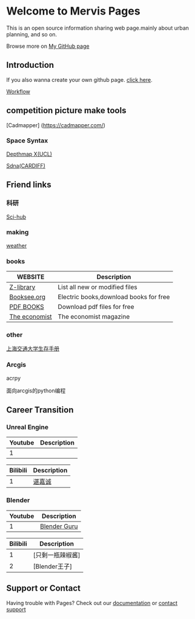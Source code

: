 # Welcome to Mervis Pages

This is an open source information sharing web page.mainly about urban planning, and so on.

Browse more on [My GitHub page](https://github.com/MervisDevo/mervis.github.io/edit/main/README.md)

## Introduction

If you also wanna create your own github page. [click here](https://docs.github.com/en/github/writing-on-github/getting-started-with-writing-and-formatting-on-github/basic-writing-and-formatting-syntax).

[Workflow](https://super-workflow.com/)


## competition picture make tools

[Cadmapper] (https://cadmapper.com/)

### Space Syntax

[Depthmap X(UCL)](https://spacegroupucl.github.io/depthmapX/)

[Sdna(CARDIFF)](https://sdna.cardiff.ac.uk/sdna/)

## Friend links

### 科研

[Sci-hub](www.sci-hub.com)

### making

[weather](https://www.meteoblue.com/en/weather/week/zhangjiaping_china_7517777)

### books

| WEBSITE | Description |
| --- | --- |
| [Z-library](https://zh.fr1lib.org/) | List all new or modified files |
| [Booksee.org](https://en.booksee.org/) | Electric books,download books for free |
| [PDF BOOKS](https://www.pdfdrive.com/) | Download pdf files for free |
| [The economist](https://github.com/nailperry-zd/The-Economist) | The economist magazine |

### other

[上海交通大学生存手册](https://survivesjtu.gitbook.io/survivesjtumanual/li-zhi-pian/huan-ying-lai-dao-shang-hai-jiao-tong-da-xue)

### Arcgis

acrpy

面向arcgis的python编程

## Career Transition

### Unreal Engine

| Youtube | Description |
| --- | --- |
| 1 |  |

| Bilibili | Description |
| --- | --- |
| 1 | [谌嘉诚]() |

### Blender


| Youtube | Description |
| --- | --- |
| 1 | [Blender Guru](https://www.youtube.com/c/BlenderGuruOfficial) |

| Bilibili | Description |
| --- | --- |
| 1 | [只剩一瓶辣椒酱] |
| 2 | [Blender王子] |

## Support or Contact

Having trouble with Pages? Check out our [documentation](https://docs.github.com/categories/github-pages-basics/) or [contact support](https://support.github.com/contact) 
